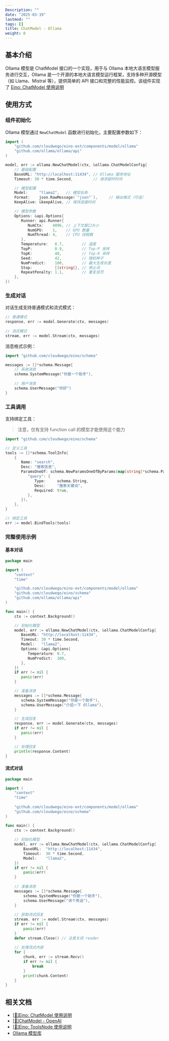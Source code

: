 ```yaml
---
Description: ""
date: "2025-03-19"
lastmod: ""
tags: []
title: ChatModel - Ollama
weight: 0
---
```


## **基本介绍**

Ollama 模型是 ChatModel 接口的一个实现，用于与 Ollama 本地大语言模型服务进行交互，Ollama 是一个开源的本地大语言模型运行框架，支持多种开源模型（如 Llama、Mistral 等），提供简单的 API 接口和完整的性能监控。该组件实现了 [Eino: ChatModel 使用说明](/zh/docs/eino/core_modules/components/chat_model_guide)

## **使用方式**

### **组件初始化**

Ollama 模型通过 `NewChatModel` 函数进行初始化，主要配置参数如下：

```go
import (
    "github.com/cloudwego/eino-ext/components/model/ollama"
    "github.com/ollama/ollama/api"
)

model, err := ollama.NewChatModel(ctx, &ollama.ChatModelConfig{
    // 基础配置
    BaseURL: "http://localhost:11434", // Ollama 服务地址
    Timeout: 30 * time.Second,         // 请求超时时间

    // 模型配置
    Model:     "llama2",   // 模型名称
    Format:    json.RawMessage(`"json"`),     // 输出格式（可选）
    KeepAlive: &keepAlive, // 保持连接时间

    // 模型参数
    Options: &api.Options{
       Runner: api.Runner{
          NumCtx:    4096, // 上下文窗口大小
          NumGPU:    1,    // GPU 数量
          NumThread: 4,    // CPU 线程数
       },
       Temperature:   0.7,        // 温度
       TopP:          0.9,        // Top-P 采样
       TopK:          40,         // Top-K 采样
       Seed:          42,         // 随机种子
       NumPredict:    100,        // 最大生成长度
       Stop:          []string{}, // 停止词
       RepeatPenalty: 1.1,        // 重复惩罚
    },
})
```

### **生成对话**

对话生成支持普通模式和流式模式：

```go
// 普通模式
response, err := model.Generate(ctx, messages)
    
// 流式模式
stream, err := model.Stream(ctx, messages)
```

消息格式示例：

```go
import "github.com/cloudwego/eino/schema"

messages := []*schema.Message{
    // 系统消息
    schema.SystemMessage("你是一个助手"),
        
    // 用户消息
    schema.UserMessage("你好")
}
```

### **工具调用**

支持绑定工具：

> 注意，仅有支持 function call 的模型才能使用这个能力

```go
import "github.com/cloudwego/eino/schema"

// 定义工具
tools := []*schema.ToolInfo{
    {
       Name: "search",
       Desc: "搜索信息",
       ParamsOneOf: schema.NewParamsOneOfByParams(map[string]*schema.ParameterInfo{
          "query": {
             Type:     schema.String,
             Desc:     "搜索关键词",
             Required: true,
          },
       }),
    },
}

// 绑定工具
err := model.BindTools(tools)
```

### **完整使用示例**

#### **基本对话**

```go
package main

import (
    "context"
    "time"

    "github.com/cloudwego/eino-ext/components/model/ollama"
    "github.com/cloudwego/eino/schema"
    "github.com/ollama/ollama/api"
)

func main() {
    ctx := context.Background()

    // 初始化模型
    model, err := ollama.NewChatModel(ctx, &ollama.ChatModelConfig{
       BaseURL: "http://localhost:11434",
       Timeout: 30 * time.Second,
       Model:   "llama2",
       Options: &api.Options{
          Temperature: 0.7,
          NumPredict:  100,
       },
    })
    if err != nil {
       panic(err)
    }

    // 准备消息
    messages := []*schema.Message{
       schema.SystemMessage("你是一个助手"),
       schema.UserMessage("介绍一下 Ollama"),
    }

    // 生成回复
    response, err := model.Generate(ctx, messages)
    if err != nil {
       panic(err)
    }

    // 处理回复
    println(response.Content)
}
```

#### **流式对话**

```go
package main

import (
    "context"
    "time"
    
    "github.com/cloudwego/eino-ext/components/model/ollama"
    "github.com/cloudwego/eino/schema"
)

func main() {
    ctx := context.Background()
    
    // 初始化模型
    model, err := ollama.NewChatModel(ctx, &ollama.ChatModelConfig{
        BaseURL:  "http://localhost:11434",
        Timeout:  30 * time.Second,
        Model:    "llama2",
    })
    if err != nil {
        panic(err)
    }
    
    // 准备消息
    messages := []*schema.Message{
        schema.SystemMessage("你是一个助手"),
        schema.UserMessage("讲个笑话"),
    }
    
    // 获取流式回复
    stream, err := model.Stream(ctx, messages)
    if err != nil {
        panic(err)
    }
    defer stream.Close() // 注意关闭 reader
    
    // 处理流式内容
    for {
        chunk, err := stream.Recv()
        if err != nil {
            break
        }
        print(chunk.Content)
    }
}
```

## **相关文档**

- [[🚧]Eino: ChatModel 使用说明](/zh/docs/eino/core_modules/components/chat_model_guide)
- [[🚧]ChatModel - OpenAI](/zh/docs/eino/ecosystem_integration/chat_model/chat_model_openai)
- [[🚧]Eino: ToolsNode 使用说明](/zh/docs/eino/core_modules/components/tools_node_guide)
- [Ollama 模型库](https://ollama.ai/library)
